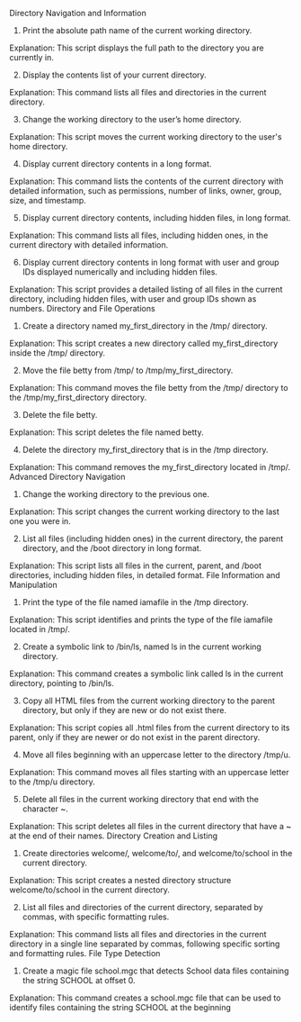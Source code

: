 Directory Navigation and Information

1. Print the absolute path name of the current working directory.

Explanation: This script displays the full path to the directory you are currently in.

2. Display the contents list of your current directory.

Explanation: This command lists all files and directories in the current directory.

3. Change the working directory to the user’s home directory.

Explanation: This script moves the current working directory to the user's home directory.

4. Display current directory contents in a long format.

Explanation: This command lists the contents of the current directory with detailed information, such as permissions, number of links, owner, group, size, and timestamp.

5. Display current directory contents, including hidden files, in long format.

Explanation: This command lists all files, including hidden ones, in the current directory with detailed information.

6. Display current directory contents in long format with user and group IDs displayed numerically and including hidden files.

Explanation: This script provides a detailed listing of all files in the current directory, including hidden files, with user and group IDs shown as numbers.
Directory and File Operations

1. Create a directory named my_first_directory in the /tmp/ directory.

Explanation: This script creates a new directory called my_first_directory inside the /tmp/ directory.

2. Move the file betty from /tmp/ to /tmp/my_first_directory.

Explanation: This command moves the file betty from the /tmp/ directory to the /tmp/my_first_directory directory.

3. Delete the file betty.

Explanation: This script deletes the file named betty.

4. Delete the directory my_first_directory that is in the /tmp directory.

Explanation: This command removes the my_first_directory located in /tmp/.
Advanced Directory Navigation

1. Change the working directory to the previous one.

Explanation: This script changes the current working directory to the last one you were in.

2. List all files (including hidden ones) in the current directory, the parent directory, and the /boot directory in long format.

Explanation: This script lists all files in the current, parent, and /boot directories, including hidden files, in detailed format.
File Information and Manipulation

1. Print the type of the file named iamafile in the /tmp directory.

Explanation: This script identifies and prints the type of the file iamafile located in /tmp/.

2. Create a symbolic link to /bin/ls, named ls in the current working directory.

Explanation: This command creates a symbolic link called ls in the current directory, pointing to /bin/ls.

3. Copy all HTML files from the current working directory to the parent directory, but only if they are new or do not exist there.

Explanation: This script copies all .html files from the current directory to its parent, only if they are newer or do not exist in the parent directory.

4. Move all files beginning with an uppercase letter to the directory /tmp/u.

Explanation: This command moves all files starting with an uppercase letter to the /tmp/u directory.

5. Delete all files in the current working directory that end with the character ~.

Explanation: This script deletes all files in the current directory that have a ~ at the end of their names.
Directory Creation and Listing

1. Create directories welcome/, welcome/to/, and welcome/to/school in the current directory.

Explanation: This script creates a nested directory structure welcome/to/school in the current directory.

2. List all files and directories of the current directory, separated by commas, with specific formatting rules.

Explanation: This command lists all files and directories in the current directory in a single line separated by commas, following specific sorting and formatting rules.
File Type Detection

1. Create a magic file school.mgc that detects School data files containing the string SCHOOL at offset 0.

Explanation: This command creates a school.mgc file that can be used to identify files containing the string SCHOOL at the beginning
